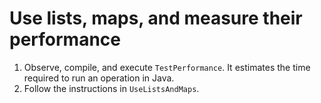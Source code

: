 # Use lists, maps, and measure their performance

1. Observe, compile, and execute `TestPerformance`. It estimates the time required to run an operation in Java.
2. Follow the instructions in `UseListsAndMaps`.
 